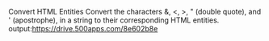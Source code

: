Convert HTML Entities
Convert the characters &, <, >, " (double quote), and ' (apostrophe), in a string to their corresponding HTML entities.
output:https://drive.500apps.com/8e602b8e